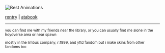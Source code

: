![Best Animations](https://github.com/user-attachments/assets/279f1cb8-6ec0-4db1-9d46-b133d60ff3e7)

[rentry](https://rentry.co/The_Unloving) | [atabook](https://thetearfulthing.atabook.org/)
<hr>
<sup> you can find me with my friends near the library, or you can usually find me alone in the hoyoverse area or near spawn

mostly in the limbus company, r:1999, and yttd fandom but i make skins from other fandoms too</sup>
